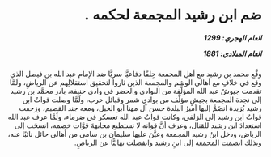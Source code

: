 <h1 dir="rtl">ضم ابن رشيد المجمعة لحكمه .</h1>

<h5 dir="rtl">العام الهجري:  1299

العام الميلادي: 1881

</h5>

<p dir="rtl">وقَّع محمد بن رشيد مع أهلِ المجمعة حِلفًا دفاعيًّا سريًّا ضد الإمام عبد الله بن فيصل الذي وقع في خلافٍ مع أهالي الوشم والمجمعة الذين ثاروا لتحقيق استقلالِهم عن الرياضِ، ولَمَّا تقدمت جيوشُ عبد الله المؤلَّفة من البوادي والحضر في وادي حنيفة، بادر محمَّد بن رشيد إلى نجدة المجمعة بجيشٍ مؤلَّف من بوادي شمر وقبائل حرب، ولَمَّا وصلت قواتُ ابن رشيد بُرَيدة انضَمَّ إليها أميرُ البلدة حسن آل مهنا أبو الخيل، ومعه جند القصيم، وزحفت قواتُ ابن رشيد إلى الزلفي، وكانت قواتُ عبد الله تعسكر في ضرماء، ولَمَّا عرف عبد الله استعدادَ ابن رشيد للقتال، وعرف أنَّ قواته لا تستطيع مجابهةَ قوَّات خصمه، انسحَب إلى الرياض، ودخل ابنُ رشيد المجمعة وعيَّنَ عليها سليمان بن سامي من أهالي حائل نائبًا عنه، وبذلك انضمت المجمعة إلى ابنِ رشيد وانفصلت نهائيًّا عن الرياضِ.</p></br>
